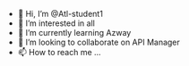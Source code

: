 - 👋 Hi, I’m @Atl-student1
- 👀 I’m interested in all
- 🌱 I’m currently learning Azway
- 💞️ I’m looking to collaborate on API Manager
- 📫 How to reach me ...

<!---
Atl-student1/Atl-student1 is a ✨ special ✨ repository because its `README.md` (this file) appears on your GitHub profile.
You can click the Preview link to take a look at your changes.
--->
